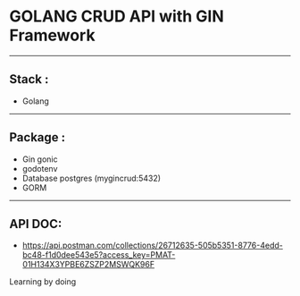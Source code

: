 # GOLANG CRUD API with GIN Framework

---

## Stack :

- Golang 

---

## Package :

- Gin gonic
- godotenv
- Database postgres (mygincrud:5432)
- GORM

---

## API DOC:
- https://api.postman.com/collections/26712635-505b5351-8776-4edd-bc48-f1d0dee543e5?access_key=PMAT-01H134X3YPBE6ZSZP2MSWQK96F

Learning by doing
